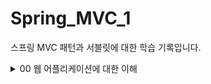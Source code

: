 # Spring_MVC_1
스프링 MVC 패턴과 서블릿에 대한 학습 기록입니다.

<details>
<summary>00 웹 어플리케이션에 대한 이해 </summary>
<div markdown="1">

## 웹 서버 (Web Server)

- http 기반 동작
- 정적 리소스 제공, 기타 부가기능
- 정적(파일) HTML, CSS, JS, 이미지, 영상
- NGINX, APACHE

## 웹 애플리케이션 서버(WAS)

- http 기반 동작
- 웹 서버 기능 포함 + 애플리케이션 로직 수행
  - 동적 HTML, HTTP API(JSON)
  - 서블릿, JSP, 스프링 MVC
- 톰캣 제티, Undertow

## 웹 시스템 구성 - WAS, DB

- WAS가 웹서버의 기능 + 알파라면 .. 
- WAS, DB만으로 시스템 구성이 가능하지 않을까?
- WAS는 정적 리소스, 애플리케이션 로직 모두를 제공 가능하니까
- BUT WAS가 너무 많은 역할을 담당하면 서버 과부하 우려..
- WAS 장애시 오류 화면 조차도 노출 불가능 할 수 있음

## 웹 시스템 구성 - WEB,WAS,DB

- 정적 리소스는 웹서버가 처리
- 웹 서버는 애플리케이션 로직같은 동적 처리가 필요하면 WAS에 요청을 위임
- WAS는 중요한 애플리케이션 로직 처리 전담
- 이렇게 구성하면 효율적인 리소스 관리가 가능하다
  - 정적 리소스의 요청이 많으면 Web 서버만 증설
  - 애플리케이션 리소스가 많이 사용되면 WAS 증설
- 또한 오류처리가 가능해진다. 
  - WAS는 잘 죽고 Web서버는 잘 죽지 않기에 WAS가 죽으면 web server에서 오류 화면 제공등의 오류 처리를 할 수 있다.

## 서블릿 

- HTML Form 데이터 전송으로 POST 요청이 발생했고 그것을 서버가 처리해야 한다고 생각해보자
- 서버에서 처리해야 하는 일은 엄청 많아 .. 

![img.png](img.png)

- 하지만 우리가 핵심적으로 하고 싶은 일은 초록색 박스
- 서블릿은 여기에서 우리가 의미 있는 비즈니스 로직에 집중할 수 있도록 나머지 일들을 처리해주는 역할을 한다
- 즉 요청 정보를 편리하게 사용할 수 있도록 하고 응답 정보를 편리하게 만들 수 있도록 도와 줌
- HTTP 스펙을 사용하기가 매우 편리해짐 

![img_1.png](img_1.png)

### 서블릿 컨테이너

- 톰캣처럼 서블릿을 지원하는 WAS를 서블릿 컨테이너라고 함
- 서블릿 컨테이너는 서블릿 객체를 생성, 초기화, 호출, 종료하는 생명주기 관리
- 서블릿 객체슷 <b>싱글톤</b>으로 관리 
  - 고객의 요청이 올 때마다 계속 객체를 생성하는 것이 비효율
  - 싱글톤이니까 공유 변수 사용 주의! 무상태가 좋다 
- 동시 요청을 위한 멀티 쓰레드 처리 지원 

## 동시 요청 - 멀티 쓰레드 

### 쓰레드 

- 애플리케이션 코드를 하나하나 순차적으로 실행하는 것은 쓰레드
- 자바 메인 메서드를 처음 실행하면 main이라는 이름의 쓰레드가 싫애
- 쓰레드가 없다면 자바 애플리케이션 실행이 불가능
- 쓰레드는 한번에 하나의 코드 라인만 수행
- 동시 처리가 필요하면 쓰레드를 추가로 생성

### 하드웨어 스레드와 소프트웨어 스레드의 차이

![img_2.png](img_2.png)

- 소프트웨어 스레드가 100개 있다고 하더라도 동시에 실행될 수 있는 스레드는 하드웨어 스레드 갯수와 같다. 
- 물리적 스레드가 2코어 4스레드라고 한다면 동시에 네개의 스레드가 실행 가능하다.
- 소프트웨서 스레드가 100개라고 쳐보자 동시에 실행가능한 스레드는 4개이겠지만 소프트웨어에서는 100개를 처리할 수 있도록 스레드를 만들어 놓은 것에 불과하다.
- 이는 운영체제의 스케줄링에 맞추어 컨텍스트 스위칭 비용을 지불하며 처리될 것이다.
- 즉 소프트웨어적 스레드는 단지 접수원의 역할을 하며 실제로는 모든 스레드가 병렬 처리되진 않는다.
- 구글링하다가 얻은 예시 
  - 4코어 8스레드(하드웨어) 라는 것은 상 하권이 나뉜 4세트의 책과 같습니다.
  - 이 4세트를 가지고 도서관에서 100명의 사람에게 빌려 줄 수 있습니다. 비록 한번에 읽을 수 있는 사람은 8사람(소프트웨어 스레드) 밖에 없지만요


### 요청 마다 쓰레드를 생성하면
- 장점
  - 동시 요청 처리가능
  - 리소스가 허용할 때 가지 처리가능
  - 하나의 쓰레드가 지연 되어도, 나머지 쓰레드는 정상 동작한다.
- 단점
  - 쓰레드는 생성 비용이 매우 비쌈
  - 고객의 요청이 올 때 마다 쓰레드를 생성하면 응답 속도가 늦어진다.
  - 컨텍스트 스위칭 비용이 발생
  - 생성에 제한이 없기에 서버 임계치를 넘겨 서버를 죽일 수도 있다.

### 쓰레드 풀

![img_3.png](img_3.png)

- 쓰레드 풀 : 요청 마다 쓰레드를 생성하는 것의 단점을 보완한다.
  - 특징 
    - 필요한 쓰레드를 쓰레드 풀에 보관하고 관리한다.
    - 쓰레드 풀에 생성 가능한 쓰레드의 최대치를 관리한다. 톰캣은 최대 200개가 디폴트(변경가능)
  - 사용
    - 쓰레드가 필요하면 이미 생성되어 있는 쓰레드를 쓰레드 풀에서 꺼내서 사용
    - 사용을 종료하면 쓰레드 반납
    - 쓰레드가 모두 사용중이어서 풀에 없으면?
      - 대기하도록 하거나
      - 거절 하도록 설정 가능
    - 장점
      - 쓰레드가 미리 생성되어 있으므로, 쓰레드를 생성하고 종료하는 비용(CPU)이 절약, 응답 시간 빠름
      - 너무 많은 요청이 들어와도 안전하게 처리 가능

### WAS의 주요 튜닝 포인트

- WAS의 주요 튜닝 포인트는 최대 쓰레드 수이다.
- 이 값이 너무 낮다면
  - 동시 요청 많을 때 서버 리소스는 여유롭지만 클라이언트는 느린 사용자 경험
- 이 값이 높다면
  - CPU, 메모리 리소스 임계점 초과로 서버 다운
- 적정 숫자 어케 찾음?
  - 아파치 ab, 제이미터, nGrinder 등의 툴로 실제 상황과 유사한 테스트를 진행해보자

### WAS의 멀티 쓰레드 지원
- 멀티 쓰레드에 대한 부분은 WAS가 처리
- 개발자가 멀티 쓰레드 관련 코드를 신경쓰지 않아도 됨
- 개발자는 마치 싱글 쓰레드 프로그래밍을 하듯이 편리하게 소스 코드를 개발
- 싱글톤은 주의해야 해!

## HTML, HTTP API, CSR, SSR

### 정적 리소스 
- 고정된 HTML 파일, CSS, JS, 이미지, 영상 등을 제공
- 주로 웹 브라우저가 요청을 하고 웹 서버가 보관 하고 있는 리소스를 반환

### 동적 HTML 페이지
- 동적으로 필요한 HTML 파일을 생성해서 전달하는 방식
- 웹 브라우저는 HTML을 해석한다.

![img_4.png](img_4.png)

- WAS가 HTML파일을 렌더링하여 반환 

### HTTP API

- HTML이 아니라 데이터를 전달
- 주로 JSON 형식 사용
- 다양한 시스템에서 호출
- 웹브라우저는 HTML등의 파일을 기대하고 있을 텐데 데이터만 받으면 화면을 어떻게 보여줄까?
  - UI화면은 클라이언트가 처리하고 끼워 넣을 데이터만 받는 것임
- 보통 웹 브라우저에서 자바스크립트를 통한 HTTP API 호출
- React,vue.js 같은 웹 클라이언트

### 여기서 잠깐 API, HTTP API, REST API 정리

- API
  - 애플리케이션에서 사용할 수 있도록 운영체제나 프로그래밍 언어가 제공하는 기능을 제어할 수 있게 만든 인터페이스를 뜻한다.
  - 즉 애플리케이션이 어떤 프로그램이 제공하는 기능을 사용할 수 있게 만든 매개체이다.
- HTTP API
  - HTTP를 사용하여 프로그램끼리 소통하는 API를 말한다. 보통 우리가 흔히 보는 OPEN API와 같은 대부분 API는 HTTP라는 통신 규칙으로 소통하는 API이다.
- REST API 
  - Representational State Transfer
  - 자원의 표현으로 상태를 전달하는 것 
  - URI로 자원을 표현하는 데에 집중하고 자원의 상태(행위)에 대한 정의는 HTTP 메소드로 하는 것이 중심 규칙
  - HTTP API와 REST API는 사실 거의 같은 의미로 사용하고 있다
- RESTful 하게 설계하는 것은 두가지 중심 규칙을 기반으로

![img_5.png](img_5.png)


### SSR - 서버 사이드 렌더링

- 서버에서 최종 HTML을 생성해서 클라이언트에 전달

![img_6.png](img_6.png)

### CSR - 클라이언트 사이드 렌더링

![img_7.png](img_7.png)







</div>
</details>